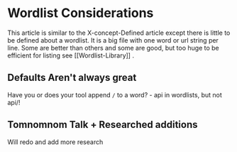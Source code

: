 # Wordlist Considerations

This article is similar to the X-concept-Defined article except there is little to be defined about a wordlist. It is a big file with one word or url string per line. Some are better than others and some are good, but too huge to be efficient for listing see [[Wordlist-Library]] .


## Defaults Aren't always great

Have you or does your tool append `/` to a word? - api in wordlists, but not api/! 


## Tomnomnom Talk + Researched additions

Will redo and add more research 